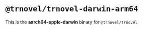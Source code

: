 # `@trnovel/trnovel-darwin-arm64`

This is the **aarch64-apple-darwin** binary for `@trnovel/trnovel`
